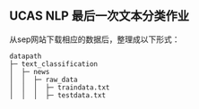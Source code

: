 ## UCAS NLP 最后一次文本分类作业
从sep网站下载相应的数据后，整理成以下形式：

```angular2html
datapath
├─ text_classification
│  ├─ news
│  │  ├─ raw_data
│  │  │  ├─ traindata.txt
│  │  │  ├─ testdata.txt
```

